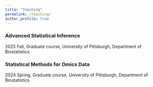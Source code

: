 ```yaml
---
title: "Teaching"
permalink: /teaching/
author_profile: true
---
```


### Advanced Statistical Inference
2025 Fall, Graduate course, University of Pittsburgh, Department of Biostatistics 

### Statistical Methods for Omics Data   
2024 Spring, Graduate course, University of Pittsburgh, Department of Biostatistics
